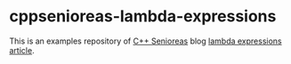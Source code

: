# cppsenioreas-lambda-expressions
This is an examples repository of [C++ Senioreas](https://cppsenioreas.wordpress.com/) blog [lambda expressions article](https://cppsenioreas.wordpress.com/2020/09/07/lambda-expressions-and-between-them-from-cpp11-to-cpp20-part-1/).